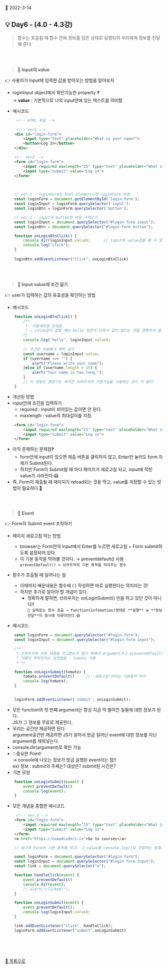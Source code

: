 📅 2022-3-14
## **💡 Day6 - (4.0 - 4.3강)** 

> 함수는 호출될 때 함수 안에 정보를 담은 상태로 실행되어 우리에게 정보를 전달해 준다.

<br/>
<br/>


> 🌱 **Input의 value**  

👉 사용자가 Input에 입력한 값을 받아오는 방법을 알아보자
- loginInput object에서 확인가능한 property ❓   
  →  **value** : 기본적으로 나의 input안에 있는 텍스트를 의미함  

- 예시코드
```html
     <!-- HTML 파일 -->

     <!-- ver1 -->
    <div id="login-form">
        <input type="text" placeholder="What is your name?">
        <button>Log In</button>
    </div> 

    <!-- ver2 -->
    <form id="login-form">
        <input required maxlength="15" type="text" placeholder="What is your name?">
        <input type="submit" value="Log in">
    </form>

```
<br/>    

```js
    // ver 1 - loginForm도 html element니까 loginForm 이용
    const loginForm = document.getElementById('login-form');
    const loginInput = loginForm.querySelector('input');
    const loginBtn = loginForm.querySelector('button');

    // ver 2 - input과 button만 따로 가져오기
    const loginInput = document.querySelector("#login-form input");
    const loginBtn = document.querySelector("#login-form button");

    function onLoginBtnClick() {
        console.dir(loginInput.value);      // input의 value값을 볼 수 있음, 입력하면 보임
        console.log("click");
    }
    
    loginBtn.addEventListener("click", onLoginBtnClick) 
```
<br/>
<br/>


> 🌱 **Input value에 조건 걸기**  

👉 user가 입력하는 값의 유효성을 확인하는 방법
- 예시코드
```js
    function onLoginBtnClick() {
        /** 
         *  이렇게하면 문제점 
         * → value값이 없을 때는 hello 빈칸이 나와서 값이 없다는 것을 명확하게 알 수 없다.
        */
        console.log('hello', loginInput.value);
        
        // 조건문 이용해서 제약 걸기 
        const username = loginInput.value;
        if (username === "") {
            alert("Please write your name");
        }else if (username.length > 15) {
            alert("Your name is too long.");
        }
        // 이 방법도 괜찮기는 하지만 브라우저의 기본기능을 사용하는 것이 더 좋다.
    }
``` 
- 개선된 방법
- input안에 조건을 입력하기
  - required : input이 비어있는 값이면 안 된다.
  - maxlength : value의 최대길이를 지정.
```html
    <form id="login-form">
        <input required maxlength="15" type="text" placeholder="What is your name?">
        <input type="submit" value="Log in">
    </form> 
```
- 아직 존재하는 문제점❓
  - form안에 input이 있으면 제출 버튼을 클릭하지 않고, Enter만 눌러도 form 자체가 Submit된다.
  - 하지만 Form이 Submit될 때 마다 페이지가 새로고침 되고, input에 적힌 value가 사라진다.😱
- 즉, Form이 제출될 때 페이지가 reload되는 것을 막고, value를 저장할 수 있는 방법이 필요하다.🤔

<br/>
<br/>


> 🌱 **Event**  

👉 Form의 Submit event 조작하기
- 페이지 새로고침 막는 방법
  - browser는 Form안의 Input에서 Enter를 누르면 새로고침 + Form submit하도록 설정되어 있다.
  - 이 기본 동작을 막아볼 것이다. → preventdefault() 사용  
  ```preventDefault() = 브라우저의 기본 동작을 막아주는 함수```
- 함수가 호출될 때 일어나는 일
  - 이때까지 배운내용은 함수에 ( ) 작성하면 바로 실행한다는 의미라는 것!
  - 하지만 추가로 알아야 할 개념이 있다.   
    - 정확하게 말하면, 브라우저는 onLoginSubmit() 만을 하고 있던 것이 아니다!!     
      ```📌 실제로는 함수 호출 → function(infomation)형태로 **실행** ➕ **정보전달**이 동시에 이루어진다.😆```  

- 예시코드
```js
    const loginForm = document.querySelector("#login-form");
    const loginInput = document.querySelector("#login-form input");

    /** 
     * 브라우저와 어떤 내용을 주고받는지 알기 위해서 argument주고 preventDefault추가.
     * 이름이 무엇인지는 상관없음 - tomato 사용
     * */ 

    function onLoginSubmit(tomato) {            
        tomato.preventDefault()     // '새로고침'이라는 기본동작 막기
        console.log(tomato);    
    }

    
    loginForm.addEventListener('submit', onLoginSubmit);
```
- 모든 function의 첫 번째 argument는 항상 지금 막 벌어진 일들에 대한 정보가 된다.   
  JS가 그 정보를 무료로 제공한다.
- 우리는 공간만 제공하면 된다.   
  argument공간만 제공하면 JS가 알아서 방금 일어난 event에 대한 정보를 지닌 argument를 채워넣는다.
- console.dir(argument)로 확인 가능
- ✨중요한 Point!   
  → console에 나오는 정보가 방금 실행된 event라는 점!!  
  ex) 정보 : submit의 주체는? 대상은? submit된 시간은?
- 기본 모양
```js
    function onLoginSubmit(event) {            
        event.preventDefault()
        console.log(event);    
    }
```
- 모든 개념을 종합한 예시코드
```html
     <!-- ver 3 -->
    <form id="login-form">
        <input required maxlength="15" type="text" placeholder="What is your name?">
        <input type="submit" value="Log in">
    </form>
    <a href="https://nomadcoders.co">Go to courses</a>
```
```js
    // 링크와 Form의 기본 동작을 막고, 그 value를 console.log()로 관찰하는 방법.

    const loginForm = document.querySelector("#login-form");
    const loginInput = document.querySelector("#login-form input");
    const link = document.querySelector("a");

    function handleClick(event) {
        event.preventDefault()
        console.dir(event);
        // alert("clicked!");
    }

    function onLoginSubmit(event) {
        event.preventDefault();
        console.log(loginInput.value);
    }

    link.addEventListener("click", handleClick);
    loginForm.addEventListener("submit",onLoginSubmit)
```

<br/>
<br/>
<br/>


[📌 목록으로](/README.md)
